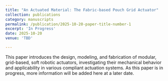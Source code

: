 ```yaml
---
title: "An Actuated Material: The Fabric-based Pouch Grid Actuator"
collection: publications
category: manuscripts
permalink: /publication/2025-10-20-paper-title-number-1
excerpt: 'In Progress'
date: 2025-10-20
venue: 'TBD'

---
```

 This paper introduces the design, modeling, and fabrication of modular, grid-based, soft robotic actuators, investigating their
 mechanical behavior and applicability in various compliant actuation systems. As this paper is in progress, more information will be added here at a later date.
